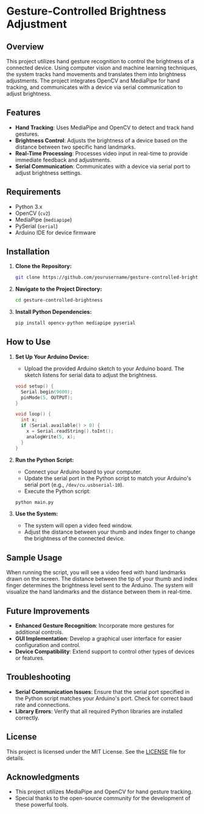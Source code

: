 # Gesture-Controlled Brightness Adjustment

## Overview
This project utilizes hand gesture recognition to control the brightness of a connected device. Using computer vision and machine learning techniques, the system tracks hand movements and translates them into brightness adjustments. The project integrates OpenCV and MediaPipe for hand tracking, and communicates with a device via serial communication to adjust brightness.

## Features
- **Hand Tracking**: Uses MediaPipe and OpenCV to detect and track hand gestures.
- **Brightness Control**: Adjusts the brightness of a device based on the distance between two specific hand landmarks.
- **Real-Time Processing**: Processes video input in real-time to provide immediate feedback and adjustments.
- **Serial Communication**: Communicates with a device via serial port to adjust brightness settings.

## Requirements
- Python 3.x
- OpenCV (`cv2`)
- MediaPipe (`mediapipe`)
- PySerial (`serial`)
- Arduino IDE for device firmware

## Installation

1. **Clone the Repository:**
    ```bash
    git clone https://github.com/yourusername/gesture-controlled-brightness.git
    ```
2. **Navigate to the Project Directory:**
    ```bash
    cd gesture-controlled-brightness
    ```
3. **Install Python Dependencies:**
    ```bash
    pip install opencv-python mediapipe pyserial
    ```

## How to Use

1. **Set Up Your Arduino Device:**
    - Upload the provided Arduino sketch to your Arduino board. The sketch listens for serial data to adjust the brightness.

    ```cpp
    void setup() {
      Serial.begin(9600);
      pinMode(5, OUTPUT);
    }

    void loop() {
      int x;
      if (Serial.available() > 0) {
        x = Serial.readString().toInt();
        analogWrite(5, x);
      }
    }
    ```

2. **Run the Python Script:**
    - Connect your Arduino board to your computer.
    - Update the serial port in the Python script to match your Arduino's serial port (e.g., `/dev/cu.usbserial-10`).
    - Execute the Python script:

    ```bash
    python main.py
    ```

3. **Use the System:**
    - The system will open a video feed window.
    - Adjust the distance between your thumb and index finger to change the brightness of the connected device.

## Sample Usage
When running the script, you will see a video feed with hand landmarks drawn on the screen. The distance between the tip of your thumb and index finger determines the brightness level sent to the Arduino. The system will visualize the hand landmarks and the distance between them in real-time.

## Future Improvements
- **Enhanced Gesture Recognition**: Incorporate more gestures for additional controls.
- **GUI Implementation**: Develop a graphical user interface for easier configuration and control.
- **Device Compatibility**: Extend support to control other types of devices or features.

## Troubleshooting
- **Serial Communication Issues**: Ensure that the serial port specified in the Python script matches your Arduino's port. Check for correct baud rate and connections.
- **Library Errors**: Verify that all required Python libraries are installed correctly.

## License
This project is licensed under the MIT License. See the [LICENSE](LICENSE) file for details.

## Acknowledgments
- This project utilizes MediaPipe and OpenCV for hand gesture tracking.
- Special thanks to the open-source community for the development of these powerful tools.

